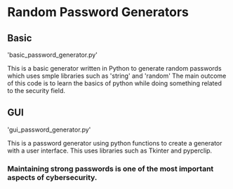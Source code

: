 # Random Password Generators

## Basic
'basic_password_generator.py'

This is a basic generator written in Python to generate random passwords which uses smple libraries such as 'string' and 'random'
The main outcome of this code is to learn the basics of python while doing something related to the security field. 

## GUI
'gui_password_generator.py'

This is a password generator using python functions to create a generator with a user interface. This uses libraries such as Tkinter and pyperclip.

### Maintaining strong passwords is one of the most important aspects of cybersecurity. 
